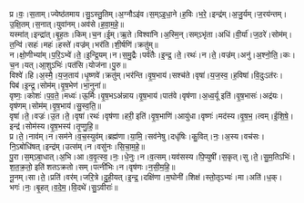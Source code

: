 

  
प्र।वः॒।स॒ताम्।ज्येष्ठ॑तमाय।सु॒ऽस्तु॒तिम्।अ॒ग्नौऽइ॑व।स॒म्ऽइ॒धा॒ने।ह॒विः।भ॒रे॒।इन्द्र॑म्।अ॒जु॒र्यम्।ज॒रय॑न्तम्।उ॒क्षि॒तम्।स॒नात्।युवा॑नम्।अव॑से।ह॒वा॒म॒हे॒॥  
यस्मा॑त्।इन्द्रा॑त्।बृ॒ह॒तः।किम्।च॒न।ई॒म्।ऋ॒ते।विश्वा॑नि।अ॒स्मि॒न्।सम्ऽभृ॑ता।अधि॑।वी॒र्या॑।ज॒ठरे॑।सोम॑म्।त॒न्वि॑।सहः॑।महः॑।हस्ते॑।वज्र॑म्।भर॑ति।शी॒र्षणि॑।क्रतु॑म्॥  
न।क्षो॒णीभ्या॑म्।प॒रि॒ऽभ्वे॑।ते॒।इ॒न्द्रि॒यम्।न।स॒मु॒द्रैः।पर्व॑तैः।इ॒न्द्र॒।ते॒।रथः॑।न।ते॒।वज्र॑म्।अनु॑।अ॒श्नो॒ति॒।कः।च॒न।यत्।आ॒शुऽभिः॑।पत॑सि।योज॑ना।पु॒रु॥  
विश्वे॑।हि।अ॒स्मै॒।य॒ज॒ताय॑।धृ॒ष्णवे॑।क्रतु॑म्।भर॑न्ति।वृ॒ष॒भाय॑।सश्च॑ते।वृषा॑।य॒ज॒स्व॒।ह॒विषा॑।वि॒दुःऽत॑रः।पिब॑।इ॒न्द्र॒।सोम॑म्।वृ॒ष॒भेण॑।भा॒नुना॑॥  
वृष्णः॒।कोशः॑।प॒व॒ते॒।मध्वः॑।ऊ॒र्मिः।वृ॒ष॒भऽअ॑न्नाय।वृ॒ष॒भाय॑।पात॑वे।वृष॑णा।अ॒ध्व॒र्यू इति॑।वृ॒ष॒भासः॑।अद्र॑यः।वृष॑णम्।सोम॑म्।वृ॒ष॒भाय॑।सु॒स्व॒ति॒॥  
वृषा॑।ते॒।वज्रः॑।उ॒त।ते॒।वृषा॑।रथः॑।वृष॑णा।हरी॒ इति॑।वृ॒ष॒भाणि॑।आयु॑धा।वृष्णः॑।मद॑स्य।वृ॒ष॒भ॒।त्वम्।ई॒शि॒षे॒।इन्द्र॑।सोम॑स्य।वृ॒ष॒भस्य॑।तृ॒प्णु॒हि॒॥  
प्र।ते॒।नाव॑म्।न।सम॑ने।व॒च॒स्युव॑म्।ब्रह्म॑णा।या॒मि॒।सव॑नेषु।दधृ॑षिः।कु॒वित्।नः॒।अ॒स्य।वच॑सः।नि॒ऽबोधि॑षत्।इन्द्र॑म्।उत्स॑म्।न।वसु॑नः।सि॒चा॒म॒हे॒॥  
पु॒रा।स॒म्ऽबा॒धात्।अ॒भि।आ।व॒वृ॒त्स्व॒।नः॒।धे॒नुः।न।व॒त्सम्।यव॑सस्य।पि॒प्युषी॑।स॒कृत्।सु।ते॒।सु॒म॒तिऽभिः॑।श॒त॒क्र॒तो॒ इति॑ शतऽक्रतो।सम्।पत्नी॑भिः।न।वृष॑णः।न॒सी॒म॒हि॒॥  
नू॒नम्।सा।ते॒।प्रति॑।वर॑म्।जरि॒त्रे।दु॒ही॒यत्।इ॒न्द्र॒।दक्षि॑णा।म॒घोनी॑।शिक्ष॑।स्तो॒तृऽभ्यः॑।मा।अति॑।ध॒क्।भगः॑।नः॒।बृ॒हत्।व॒दे॒म॒।वि॒दथे॑।सु॒ऽवीराः॑॥  
